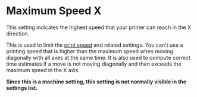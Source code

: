 Maximum Speed X
====
This setting indicates the highest speed that your printer can reach in the X direction.

This is used to limit the [print speed](../speed/speed_print.md) and related settings. You can't use a printing speed that is higher than the maximum speed when moving diagonally with all axes at the same time. It is also used to compute correct time estimates if a move is not moving diagonally and then exceeds the maximum speed in the X axis.

**Since this is a machine setting, this setting is not normally visible in the settings list.**